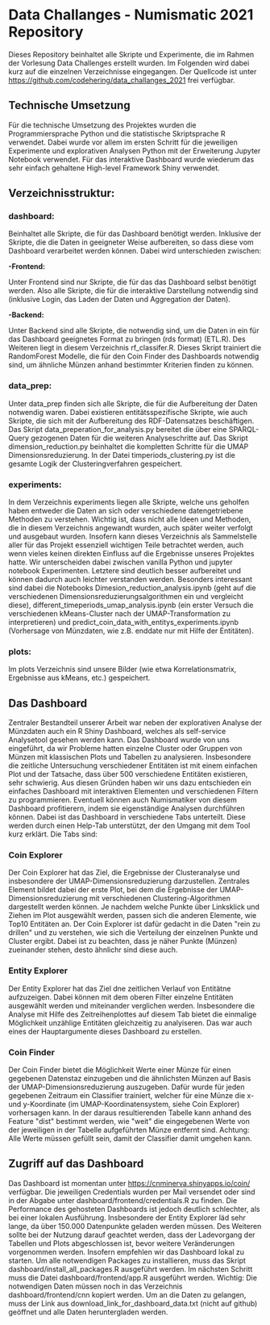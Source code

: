 # Data Challanges - Numismatic 2021 Repository
Dieses Repository beinhaltet alle Skripte und Experimente, die im Rahmen der Vorlesung Data Challenges erstellt wurden. Im Folgenden wird dabei kurz auf die einzelnen Verzeichnisse eingegangen.
Der Quellcode ist unter https://github.com/codehering/data_challanges_2021 frei verfügbar. 
## Technische Umsetzung
Für die technische Umsetzung des Projektes wurden die Programmiersprache Python und die statistische Skriptsprache R verwendet. Dabei wurde vor allem im ersten Schritt für die jeweiligen Experimente und explorativen Analysen Python mit der Erweiterung Jupyter Notebook verwendet. Für das interaktive Dashboard wurde wiederum das sehr einfach gehaltene High-level Framework Shiny verwendet. 

## Verzeichnisstruktur:

### dashboard:
Beinhaltet alle Skripte, die für das Dashboard benötigt werden. Inklusive der Skripte, die die Daten in geeigneter Weise aufbereiten, so dass diese vom Dashboard verarbeitet werden können. Dabei wird unterschieden zwischen:

**-Frontend:**

Unter Frontend sind nur Skripte, die für das das Dashboard selbst benötigt werden. Also alle Skripte, die für die interaktive Darstellung notwendig sind (inklusive Login, das Laden der Daten und Aggregation der Daten).

**-Backend:**

Unter Backend sind alle Skripte, die notwendig sind, um die Daten in ein für das Dashboard geeignetes Format zu bringen (rds format) (ETL.R). Des Weiteren liegt in diesem Verzeichnis rf_classifer.R. Dieses Skript trainiert die RandomForest Modelle, die für den Coin Finder des Dashboards notwendig sind, um ähnliche Münzen anhand bestimmter Kriterien finden zu können.
### data_prep:
Unter data_prep finden sich alle Skripte, die für die Aufbereitung der Daten notwendig waren. Dabei existieren entitätsspezifische Skripte, wie auch Skripte, die sich mit der Aufbereitung des RDF-Datensatzes beschäftigen. Das Skript data_preperation_for_analysis.py bereitet die über eine SPARQL-Query gezogenen Daten für die weiteren Analyseschritte auf. Das Skript dimension_reduction.py beinhaltet die kompletten Schritte für die UMAP Dimensionsreduzierung. In der Datei timperiods_clustering.py ist die gesamte Logik der Clusteringverfahren gespeichert.
### experiments:
In dem Verzeichnis experiments liegen alle Skripte, welche uns geholfen haben entweder die Daten an sich oder verschiedene datengetriebene Methoden zu verstehen. Wichtig ist, dass nicht alle Ideen und Methoden, die in diesem Verzeichnis angewandt wurden, auch später weiter verfolgt und ausgebaut wurden. Insofern kann dieses Verzeichnis als Sammelstelle aller für das Projekt essenziell wichtigen Teile betrachtet werden, auch wenn vieles keinen direkten Einfluss auf die Ergebnisse unseres Projektes hatte. Wir unterscheiden dabei zwischen vanilla Python und jupyter notebook Experimenten. Letztere sind deutlich besser aufbereitet und können dadurch auch leichter verstanden werden. Besonders interessant sind dabei die Notebooks Dimesion_reduction_analysis.ipynb (geht auf die verschiedenen Dimensionsreduzierungsalgorithmen ein und vergleicht diese), different_timeperiods_umap_analysis.ipynb (ein erster Versuch die verschiedenen kMeans-Cluster nach der UMAP-Transformation zu interpretieren) und predict_coin_data_with_entitys_experiments.ipynb (Vorhersage von Münzdaten, wie z.B. enddate nur mit Hilfe der Entitäten).
### plots:
Im plots Verzeichnis sind unsere Bilder (wie etwa Korrelationsmatrix, Ergebnisse aus kMeans, etc.) gespeichert.

## Das Dashboard
Zentraler Bestandteil unserer Arbeit war neben der explorativen Analyse der Münzdaten auch ein R Shiny Dashboard, welches als self-service Analysetool gesehen werden kann. Das Dashboard wurde von uns eingeführt, da wir Probleme hatten einzelne Cluster oder Gruppen von Münzen mit klassischen Plots und Tabellen zu analysieren. Insbesondere die zeitliche Untersuchung verschiedener Entitäten ist mit einem einfachen Plot und der Tatsache, dass über 500 verschiedene Entitäten existieren, sehr schwierig. Aus diesen Gründen haben wir uns dazu entschieden ein einfaches Dashboard mit interaktiven Elementen und verschiedenen Filtern zu programmieren. Eventuell können auch Numismatiker von diesem Dashboard profitierern, indem sie eigenständige Analysen durchführen können. Dabei ist das Dashboard in verschiedene Tabs unterteilt.  Diese werden durch einen Help-Tab unterstützt, der  den Umgang mit dem Tool kurz erklärt. Die Tabs sind:
### Coin Explorer
Der Coin Explorer hat das Ziel, die Ergebnisse der Clusteranalyse und insbesondere der UMAP-Dimensionsreduzierung darzustellen. Zentrales Element bildet dabei der erste Plot, bei dem die Ergebnisse der UMAP-Dimensionsreduzierung mit verschiedenen Clustering-Algorithmen dargestellt werden können. Je nachdem welche Punkte über Linksklick und Ziehen im Plot ausgewählt werden, passen sich die anderen Elemente, wie Top10 Entitäten an. Der Coin Explorer ist dafür gedacht in die Daten "rein zu drillen" und zu verstehen, wie sich die Verteilung der einzelnen Punkte und Cluster ergibt. Dabei ist zu beachten, dass je näher Punkte (Münzen) zueinander stehen, desto ähnlichr sind diese auch.
### Entity Explorer
Der Entity Explorer hat das Ziel dne zeitlichen Verlauf von Entitätne aufzuzeigen. Dabei können mit dem oberen Filter einzelne Entitäten ausgewählt werden und miteinander verglichen werden. Insbesondere die Analyse mit Hilfe des Zeitreihenplottes auf diesem Tab bietet die einmalige Möglichkeit unzählige Entitäten gleichzeitig zu analyiseren. Das war auch eines der Hauptargumente dieses Dashboard zu erstellen.
### Coin Finder
Der Coin Finder bietet die Möglichkeit Werte einer Münze für einen gegebenen Datenstaz einzugeben und die ähnlichsten Münzen auf Basis der UMAP-Dimensionsreduzierung auszugeben. Dafür wurde für jeden gegebenen Zeitraum ein Classifier trainiert, welcher für eine Münze die x- und y-Koordinate (im UMAP-Koordinatensystem, siehe Coin Explorer) vorhersagen kann. In der daraus resultierenden Tabelle kann anhand des Feature "dist" bestimmt werden, wie "weit" die eingegebenen Werte von der jeweiligen in der Tabelle aufgeführten Münze entfernt sind. Achtung: Alle Werte müssen gefüllt sein, damit der Classifier damit umgehen kann.
## Zugriff auf das Dashboard
Das Dashboard ist momentan unter https://cnminerva.shinyapps.io/coin/ verfügbar. Die jeweiligen Credentials wurden per Mail versendet oder sind in der Abgabe unter dashboard/frontend/credentials.R zu finden.
Die Performance des gehosteten Dashboards ist jedoch deutlich schlechter, als bei einer lokalen Ausführung. Insbesondere der Entity Explorer läd sehr lange, da über 150.000 Datenpunkte geladen werden müssen. Des Weiteren sollte bei der Nutzung darauf geachtet werden, dass der Ladevorgang der Tabellen und Plots abgeschlossen ist, bevor weitere Veränderungen vorgenommen werden. 
Insofern empfehlen wir das Dashboard lokal zu starten. Um alle notwendigen Packages zu installieren, muss das Skript dashboard/install_all_packages.R ausgeführt werden. Im nächsten Schritt muss die Datei dashboard/frontend/app.R ausgeführt werden. Wichtig: Die notwendigen Daten müssen noch in das Verzeichnis dashboard/frontend/cnn kopiert werden. Um an die Daten zu gelangen, muss der Link aus download_link_for_dashboard_data.txt (nicht auf github) geöffnet und alle Daten heruntergladen werden. 



